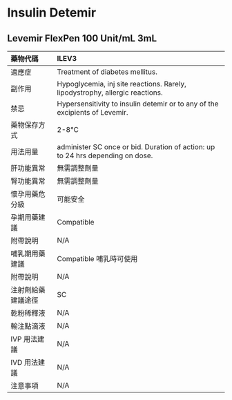 # Insulin Detemir

## Levemir FlexPen 100 Unit/mL 3mL

| 藥物代碼 | ILEV3 |
| :--- | :--- |
| 適應症 | Treatment of diabetes mellitus. |
| 副作用 | Hypoglycemia, inj site reactions. Rarely, lipodystrophy, allergic reactions. |
| 禁忌 | Hypersensitivity to insulin detemir or to any of the excipients of Levemir. |
| 藥物保存方式 | 2-8℃ |
| 用法用量 | administer SC once or bid. Duration of action: up to 24 hrs depending on dose. |
| 肝功能異常 | 無需調整劑量 |
| 腎功能異常 | 無需調整劑量 |
| 懷孕用藥危分級 | 可能安全 |
| 孕期用藥建議 | Compatible |
| 附帶說明 | N/A |
| 哺乳期用藥建議 | Compatible 哺乳時可使用 |
| 附帶說明 | N/A |
| 注射劑給藥建議途徑 | SC |
| 乾粉稀釋液 | N/A |
| 輸注點滴液 | N/A |
| IVP 用法建議 | N/A |
| IVD 用法建議 | N/A |
| 注意事項 | N/A |

